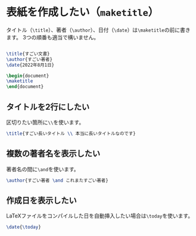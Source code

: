 # 表紙を作成したい（``maketitle``）

タイトル（``\title``）、著者（``\author``）、日付（``\date``）は``\maketitle``の前に書きます。
3つの順番も適当で構いません。

```latex

\title{すごい文書}
\author{すごい著者}
\date{2022年8月1日}

\begin{document}
\maketitle
\end{document}
```

## タイトルを2行にしたい

区切りたい箇所に``\\``を使います。


```latex
\title{すごい長いタイトル \\ 本当に長いタイトルなのです}
```

## 複数の著者名を表示したい

著者名の間に``\and``を使います。

```latex
\author{すごい著者 \and これまたすごい著者}
```

## 作成日を表示したい

LaTeXファイルをコンパイルした日を自動挿入したい場合は``\today``を使います。

```latex
\date{\today}
```
